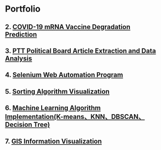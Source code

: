 # Portfolio

## 2. [**COVID-19 mRNA Vaccine Degradation Prediction**](/2.%20COVID-19%20mRNA%20Vaccine%20Degradation%20Prediction)

## 3. [**PTT Political Board Article Extraction and Data Analysis**](/3.%20PTT%20Political%20Board%20Article%20Extraction%20and%20Data%20Analysis)

## 4. [**Selenium Web Automation Program**](/4.%20Selenium%20Web%20Automation%20Program)

## 5. [**Sorting Algorithm Visualization**](/5.%20Sorting%20Algorithm%20Visualization)

## 6. [**Machine Learning Algorithm Implementation(K-means、KNN、DBSCAN、Decision Tree)**](/6.%20Machine%20Learning%20Algorithm%20Implementation(K-means、KNN、DBSCAN、Decision%20Tree))

## 7. [**GIS Information Visualization**](/7.%%20Information%20Visualization)
